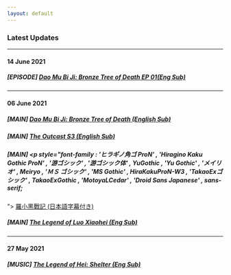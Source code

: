 ```yaml
---
layout: default
---
```



### Latest Updates

---
#### 14 June 2021

##### [EPISODE] <a href="https://wuzimiko.github.io/subsoverlay/bronzetreeofdeath/en-01">Dao Mu Bi Ji: Bronze Tree of Death EP 01(Eng Sub)</a>

---
#### 06 June 2021

##### [MAIN] <a href="https://wuzimiko.github.io/subsoverlay/bronzetreeofdeath/en">Dao Mu Bi Ji: Bronze Tree of Death (English Sub)</a>

##### [MAIN] <a href="https://wuzimiko.github.io/subsoverlay/theoutcasts3/en">The Outcast S3 (English Sub)</a>

##### [MAIN] <p style="font-family : 'ヒラギノ角ゴ ProN' , 'Hiragino Kaku Gothic ProN' , '游ゴシック' , '游ゴシック体' , YuGothic , 'Yu Gothic' , 'メイリオ' , Meiryo , 'ＭＳ ゴシック' , 'MS Gothic' , HiraKakuProN-W3 , 'TakaoExゴシック' , TakaoExGothic , 'MotoyaLCedar' , 'Droid Sans Japanese' , sans-serif;
"> <a href="https://wuzimiko.github.io/subsoverlay/luoxiaohei/jp">羅小黑戰記 (日本語字幕付き)</a> </p>
 
##### [MAIN] <a href="https://wuzimiko.github.io/subsoverlay/luoxiaohei/en">The Legend of Luo Xiaohei (Eng Sub)</a>
 
---
#### 27 May 2021

##### [MUSIC] <a href="https://wuzimiko.github.io/subsoverlay/luoxiaohei/en-officialmv">The Legend of Hei: Shelter (Eng Sub)</a>

